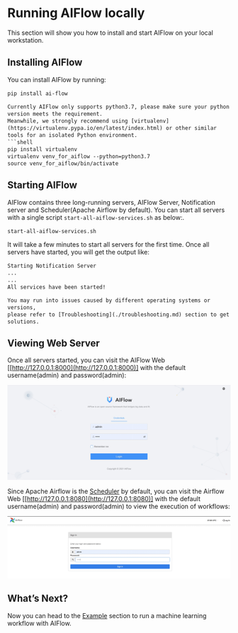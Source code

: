 # Running AIFlow locally

This section will show you how to install and start AIFlow on your local workstation.

## Installing AIFlow
You can install AIFlow by running:
```shell script
pip install ai-flow
```

```{note}
Currently AIFlow only supports python3.7, please make sure your python version meets the requirement.
Meanwhile, we strongly recommend using [virtualenv](https://virtualenv.pypa.io/en/latest/index.html) or other similar tools for an isolated Python environment.
```shell
pip install virtualenv
virtualenv venv_for_aiflow --python=python3.7
source venv_for_aiflow/bin/activate
```


## Starting AIFlow 

AIFlow contains three long-running servers, AIFlow Server, Notification server and Scheduler(Apache Airflow by default).
You can start all servers with a single script `start-all-aiflow-services.sh` as below:.

```shell
start-all-aiflow-services.sh
```

It will take a few minutes to start all servers for the first time. Once all servers have started, you will get the output like:

```text
Starting Notification Server
...
...
All services have been started!
```
```{note}
You may run into issues caused by different operating systems or versions, 
please refer to [Troubleshooting](./troubleshooting.md) section to get solutions.
```
## Viewing Web Server

Once all servers started, you can visit the AIFlow Web [[http://127.0.0.1:8000](http://127.0.0.1:8000)] with the default username(admin) and password(admin):

![aiflow login ui](../../images/ai_flow_webui.jpg)

Since Apache Airflow is the [Scheduler](../architecture/overview.md) by default, you can visit the Airflow Web [[http://127.0.0.1:8080](http://127.0.0.1:8080)] 
with the default username(admin) and password(admin) to view the execution of workflows:

![airflow login ui](../../images/airflow_login_ui.png)

## What’s Next?
Now you can head to the [Example](../tutorials_and_examples/run_example.md) section to run a machine learning workflow with AIFlow.
